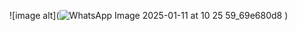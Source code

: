 ![image alt](![WhatsApp Image 2025-01-11 at 10 25 59_69e680d8](https://github.com/user-attachments/assets/dcef3e55-2fb3-4ef2-955d-f91ab311c4ce)
)
